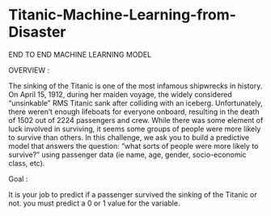 # Titanic-Machine-Learning-from-Disaster
END TO END MACHINE LEARNING MODEL

OVERVIEW :

The sinking of the Titanic is one of the most infamous shipwrecks in history.
On April 15, 1912, during her maiden voyage, the widely considered “unsinkable” RMS Titanic sank after colliding with an iceberg.
Unfortunately, there weren’t enough lifeboats for everyone onboard, resulting in the death of 1502 out of 2224 passengers and crew.
While there was some element of luck involved in surviving, it seems some groups of people were more likely to survive than others.
In this challenge, we ask you to build a predictive model that answers the question: “what sorts of people were more likely to survive?” using passenger data 
(ie name, age, gender, socio-economic class, etc).

Goal :

It is your job to predict if a passenger survived the sinking of the Titanic or not.
 you must predict a 0 or 1 value for the variable.



